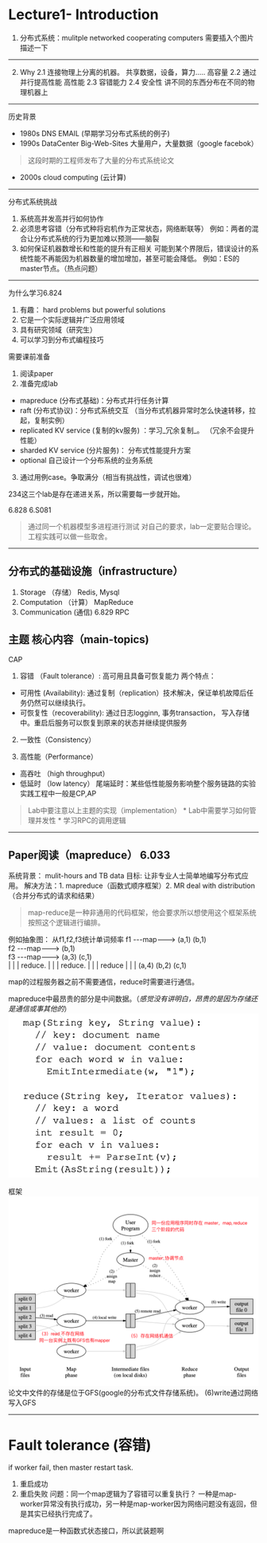 # Lecture1- Introduction
1. 分布式系统：mulitple networked cooperating computers 
需要插入个图片描述一下
*****

2. Why
2.1 连接物理上分离的机器。
共享数据，设备，算力.....
高容量
2.2  通过并行提高性能
高性能
2.3 容错能力
2.4 安全性
讲不同的东西分布在不同的物理机器上

******
历史背景
* 1980s DNS EMAIL (早期学习分布式系统的例子)
* 1990s DataCenter Big-Web-Sites
大量用户，大量数据（google facebok）
> 这段时期的工程师发布了大量的分布式系统论文
*  2000s cloud computing (云计算)

******
分布式系统挑战
1. 系统高并发高并行如何协作
2. 必须思考容错（分布式种将宕机作为正常状态，网络断联等）
例如：两者的混合让分布式系统的行为更加难以预测——脑裂 
3.  如何保证机器数增长和性能的提升有正相关
可能到某个界限后，错误设计的系统性能不再能因为机器数量的增加增加，甚至可能会降低。
例如：ES的master节点。（热点问题）

******
为什么学习6.824
1. 有趣： hard problems but powerful solutions
2. 它是一个实际逻辑并广泛应用领域
3. 具有研究领域（研究生）
4. 可以学习到分布式编程技巧

需要课前准备
1. 阅读paper
2. 准备完成lab
* mapreduce (分布式基础)：分布式并行任务计算
* raft (分布式协议)：分布式系统交互 （当分布式机器异常时怎么快速转移，拉起，复制实例）
* replicated KV service (复制的kv服务) ：学习_冗余复制_。 （冗余不会提升性能）
* sharded KV service (分片服务)： 分布式性能提升方案
* optional 自己设计一个分布系统的业务系统
3. 通过用例case。争取满分（相当有挑战性，调试也很难）

234这三个lab是存在递进关系，所以需要每一步就开始。

6.828
6.S081

> 通过同一个机器模型多进程进行测试
对自己的要求，lab一定要贴合理论。工程实践可以做一些取舍。
*******
## 分布式的基础设施（infrastructure）
 1. Storage （存储）
	Redis, Mysql
 3. Computation （计算）
    MapReduce
 4. Communication (通信) 6.829
	 RPC
## 主题 核心内容（main-topics)
CAP
1. 容错 （Fault tolerance）: 高可用且具备可恢复能力
两个特点：
* 可用性 (Availability): 
	通过复制（replication）技术解决，保证单机故障后任务仍然可以继续执行。
* 可恢复性（recoverability):
	通过日志logginn, 事务transaction， 写入存储中。重启后服务可以恢复到原来的状态并继续提供服务

2. 一致性（Consistency）

3. 高性能（Performance）
* 高吞吐 （high throughput）
* 低延时 （low latency）
	尾端延时：某些低性能服务影响整个服务链路的实验
实践工程中一般是CP,AP

>  Lab中要注意以上主题的实现（implementation）
	* Lab中需要学习如何管理并发性
	* 学习RPC的调用逻辑
******
## Paper阅读（mapreduce） 6.033
系统背景： mulit-hours and TB data
目标: 让非专业人士简单地编写分布式应用。
解决方法：1. mapreduce（函数式顺序框架）2. MR deal with distribution （合并分布式的请求和结果）
> map-reduce是一种非通用的代码框架，他会要求所以想使用这个框架系统按照这个逻辑进行编排。

例如抽象图： 从f1,f2,f3统计单词频率
f1 ---map---> (a,1)		(b,1)  				 
f2 ---map---> 			(b,1)                
f3 ---map---> (a,3)					(c,1)    
							|           |          |
						reduce.   |		   |
							|		reduce.   |
							|			|       reduce
							|           |          |
						(a,4)	     (b,2)     (c,1)
						
map的过程服务器之前不需要通信，reduce时需要进行通信。

mapreduce中最昂贵的部分是中间数据。（_感觉没有讲明白，昂贵的是因为存储还是通信或事其他的_）
![Enter-image-description](./imgs/d0ed1b16-713a-470c-9024-172ccb3f576c.png)

框架
![Enter-image-description](./imgs/b9990245-da74-4918-b30b-ba8bd43e20aa.png)
论文中文件的存储是位于GFS(google的分布式文件存储系统)。 
(6)write通过网络写入GFS

****
# Fault tolerance (容错)
 
if worker fail, then master restart task.
1. 重启成功
2. 重启失败
问题：同一个map逻辑为了容错可以重复执行？
一种是map-worker异常没有执行成功，另一种是map-worker因为网络问题没有返回，但是其实已经执行完成了。

mapreduce是一种函数式状态接口，所以武装题啊